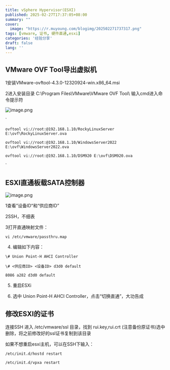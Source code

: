 ```yaml
---
title: vSphere Hypervisor(ESXI)
published: 2025-02-27T17:37:05+08:00
summary: ""
cover:
  image: "https://r.muyoung.com/blogimg/202502271737317.png"
tags: [vmware, 证书, 硬件直通,esxi]
categories: '经验分享'
draft: false 
lang: ''
---
```


## VMware OVF Tool导出虚拟机 

1安装VMware-ovftool-4.3.0-12320924-win.x86_64.msi

2进入安装目录 C:\Program Files\VMware\VMware OVF Tool\ 输入cmd进入命令提示符

![image.png](https://r.muyoung.com/blogimg/20250312134601037.png)

`

```
ovftool vi://root:@192.168.1.10/RockyLinuxServer E:\ovf\RockyLinuxServer.ova

ovftool vi://root:@192.168.1.10/WindowsServer2022 E:\ovf\WindowsServer2022.ova

ovftool vi://root:@192.168.1.10/DSM920 E:\ovf\DSM920.ova
```

`

## ESXI直通板载SATA控制器 

![image.png](https://r.muyoung.com/blogimg/20250312134702011.png)



1查看”设备ID“和“供应商ID”

2SSH，不细表

3打开直通映射文件：

```
vi /etc/vmware/passthru.map
```

4. 编辑如下内容：

```
\# Union Point-H AHCI Controller

\# <供应商ID> <设备ID> d3d0 default

8086 a282 d3d0 default
```

5. 重启ESXi

6. 选中 Union Point-H AHCI Controller，点击“切换直通”，大功告成

## 修改ESXI的证书

连接SSH 进入 /etc/vmware/ssl 目录，找到 rui.key,rui.crt (注意备份原证书)选中删除，将之前修改好的ssl证书复制到该目录

如果不想重启esxi主机，可以在SSH下输入：

```
/etc/init.d/hostd restart

/etc/init.d/vpxa restart
```
